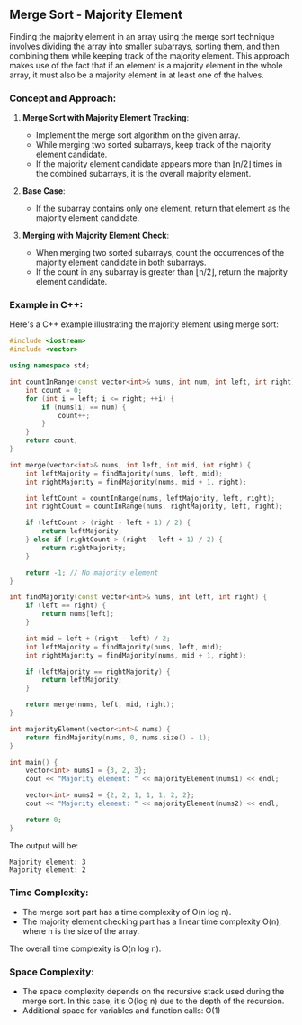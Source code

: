 ## Merge Sort - Majority Element

Finding the majority element in an array using the merge sort technique involves dividing the array into smaller subarrays, sorting them, and then combining them while keeping track of the majority element. This approach makes use of the fact that if an element is a majority element in the whole array, it must also be a majority element in at least one of the halves.

### Concept and Approach:

1. **Merge Sort with Majority Element Tracking**:
   - Implement the merge sort algorithm on the given array.
   - While merging two sorted subarrays, keep track of the majority element candidate.
   - If the majority element candidate appears more than ⌊n/2⌋ times in the combined subarrays, it is the overall majority element.

2. **Base Case**:
   - If the subarray contains only one element, return that element as the majority element candidate.

3. **Merging with Majority Element Check**:
   - When merging two sorted subarrays, count the occurrences of the majority element candidate in both subarrays.
   - If the count in any subarray is greater than ⌊n/2⌋, return the majority element candidate.

### Example in C++:

Here's a C++ example illustrating the majority element using merge sort:

```cpp
#include <iostream>
#include <vector>

using namespace std;

int countInRange(const vector<int>& nums, int num, int left, int right) {
    int count = 0;
    for (int i = left; i <= right; ++i) {
        if (nums[i] == num) {
            count++;
        }
    }
    return count;
}

int merge(vector<int>& nums, int left, int mid, int right) {
    int leftMajority = findMajority(nums, left, mid);
    int rightMajority = findMajority(nums, mid + 1, right);

    int leftCount = countInRange(nums, leftMajority, left, right);
    int rightCount = countInRange(nums, rightMajority, left, right);

    if (leftCount > (right - left + 1) / 2) {
        return leftMajority;
    } else if (rightCount > (right - left + 1) / 2) {
        return rightMajority;
    }

    return -1; // No majority element
}

int findMajority(const vector<int>& nums, int left, int right) {
    if (left == right) {
        return nums[left];
    }

    int mid = left + (right - left) / 2;
    int leftMajority = findMajority(nums, left, mid);
    int rightMajority = findMajority(nums, mid + 1, right);

    if (leftMajority == rightMajority) {
        return leftMajority;
    }

    return merge(nums, left, mid, right);
}

int majorityElement(vector<int>& nums) {
    return findMajority(nums, 0, nums.size() - 1);
}

int main() {
    vector<int> nums1 = {3, 2, 3};
    cout << "Majority element: " << majorityElement(nums1) << endl;

    vector<int> nums2 = {2, 2, 1, 1, 1, 2, 2};
    cout << "Majority element: " << majorityElement(nums2) << endl;

    return 0;
}
```

The output will be:

```
Majority element: 3
Majority element: 2
```

### Time Complexity:
- The merge sort part has a time complexity of O(n log n).
- The majority element checking part has a linear time complexity O(n), where n is the size of the array.

The overall time complexity is O(n log n).

### Space Complexity:
- The space complexity depends on the recursive stack used during the merge sort. In this case, it's O(log n) due to the depth of the recursion.
- Additional space for variables and function calls: O(1)